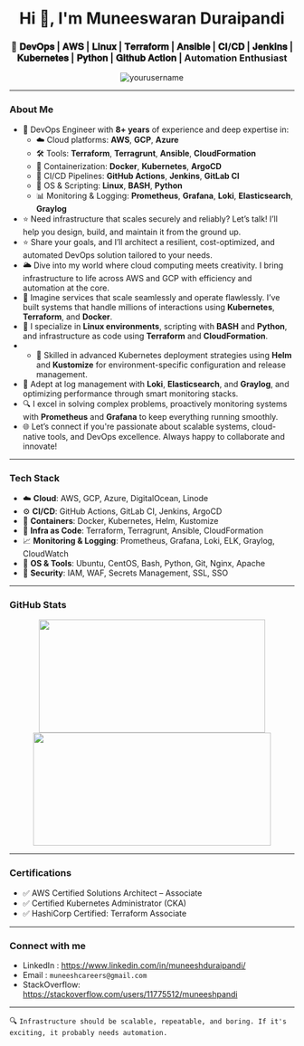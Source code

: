 <h1 align="center">Hi 👋, I'm Muneeswaran Duraipandi</h1>
<h3 align="center">🚀 𝐃𝐞𝐯𝐎𝐩𝐬 | 𝐀𝐖𝐒 | 𝐋𝐢𝐧𝐮𝐱 | 𝐓𝐞𝐫𝐫𝐚𝐟𝐨𝐫𝐦 | 𝐀𝐧𝐬𝐢𝐛𝐥𝐞 | 𝐂𝐈/𝐂𝐃 | 𝐉𝐞𝐧𝐤𝐢𝐧𝐬 | 𝐊𝐮𝐛𝐞𝐫𝐧𝐞𝐭𝐞𝐬 | 𝐏𝐲𝐭𝐡𝐨𝐧 | 𝐆𝐢𝐭𝐡𝐮𝐛 𝐀𝐜𝐭𝐢𝐨𝐧 | Automation Enthusiast</h3>

<p align="center">
  <img src="https://komarev.com/ghpvc/?username=yourusername&label=Profile%20views&color=0e75b6&style=flat" alt="yourusername" />
</p>

---

### **About Me**

- 🔭 DevOps Engineer with **8+ years** of experience and deep expertise in:
    - ☁️ Cloud platforms: **AWS**, **GCP**, **Azure**
    - 🛠️ Tools: **Terraform**, **Terragrunt**, **Ansible**, **CloudFormation**
    - 🐳 Containerization: **Docker**, **Kubernetes**, **ArgoCD**
    - 🔄 CI/CD Pipelines: **GitHub Actions**, **Jenkins**, **GitLab CI**
    - 🐧 OS & Scripting: **Linux**, **BASH**, **Python**
    - 📊 Monitoring & Logging: **Prometheus**, **Grafana**, **Loki**, **Elasticsearch**, **Graylog**
- ⭐️ Need infrastructure that scales securely and reliably? Let’s talk! I’ll help you design, build, and maintain it from the ground up.
- ⭐️ Share your goals, and I’ll architect a resilient, cost-optimized, and automated DevOps solution tailored to your needs.
- 🌥️ Dive into my world where cloud computing meets creativity. I bring infrastructure to life across AWS and GCP with efficiency and automation at the core.
- 🚀 Imagine services that scale seamlessly and operate flawlessly. I’ve built systems that handle millions of interactions using **Kubernetes**, **Terraform**, and **Docker**.
- 🔧 I specialize in **Linux environments**, scripting with **BASH** and **Python**, and infrastructure as code using **Terraform** and **CloudFormation**.
- - 🔧 Skilled in advanced Kubernetes deployment strategies using **Helm** and **Kustomize** for environment-specific configuration and release management.
- 🧠 Adept at log management with **Loki**, **Elasticsearch**, and **Graylog**, and optimizing performance through smart monitoring stacks.
- 🔍 I excel in solving complex problems, proactively monitoring systems with **Prometheus** and **Grafana** to keep everything running smoothly.
- 🌐 Let’s connect if you're passionate about scalable systems, cloud-native tools, and DevOps excellence. Always happy to collaborate and innovate!

---

### **Tech Stack**

- ☁️ **Cloud**: AWS, GCP, Azure, DigitalOcean, Linode
- ⚙️ **CI/CD**: GitHub Actions, GitLab CI, Jenkins, ArgoCD
- 🐳 **Containers**: Docker, Kubernetes, Helm, Kustomize
- 💾 **Infra as Code**: Terraform, Terragrunt, Ansible, CloudFormation
- 📈 **Monitoring & Logging**: Prometheus, Grafana, Loki, ELK, Graylog, CloudWatch
- 🐧 **OS & Tools**: Ubuntu, CentOS, Bash, Python, Git, Nginx, Apache
- 🔐 **Security**: IAM, WAF, Secrets Management, SSL, SSO

---

### **GitHub Stats**

<p align="center">
  <img src="https://github-readme-stats.vercel.app/api?username=yourusername&show_icons=true&theme=radical" width="400px" height="200px" />
  <img src="https://github-readme-streak-stats.herokuapp.com/?user=yourusername&theme=radical" width="420px" height="200px" />
</p>

---

### **Certifications**

- ✅ AWS Certified Solutions Architect – Associate
- ✅ Certified Kubernetes Administrator (CKA)
- ✅ HashiCorp Certified: Terraform Associate

---

### **Connect with me**

* LinkedIn : https://www.linkedin.com/in/muneeshduraipandi/
* Email : `muneeshcareers@gmail.com`
* StackOverflow: https://stackoverflow.com/users/11775512/muneeshpandi

---

🔍 `Infrastructure should be scalable, repeatable, and boring. If it's exciting, it probably needs automation.`
